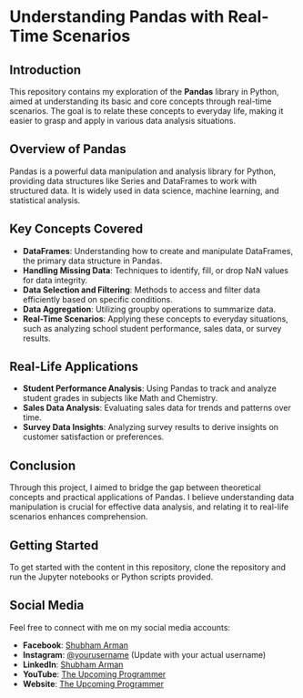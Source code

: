 # Understanding Pandas with Real-Time Scenarios

## Introduction
This repository contains my exploration of the **Pandas** library in Python, aimed at understanding its basic and core concepts through real-time scenarios. The goal is to relate these concepts to everyday life, making it easier to grasp and apply in various data analysis situations.

## Overview of Pandas
Pandas is a powerful data manipulation and analysis library for Python, providing data structures like Series and DataFrames to work with structured data. It is widely used in data science, machine learning, and statistical analysis.

## Key Concepts Covered
- **DataFrames**: Understanding how to create and manipulate DataFrames, the primary data structure in Pandas.
- **Handling Missing Data**: Techniques to identify, fill, or drop NaN values for data integrity.
- **Data Selection and Filtering**: Methods to access and filter data efficiently based on specific conditions.
- **Data Aggregation**: Utilizing groupby operations to summarize data.
- **Real-Time Scenarios**: Applying these concepts to everyday situations, such as analyzing school student performance, sales data, or survey results.

## Real-Life Applications
- **Student Performance Analysis**: Using Pandas to track and analyze student grades in subjects like Math and Chemistry.
- **Sales Data Analysis**: Evaluating sales data for trends and patterns over time.
- **Survey Data Insights**: Analyzing survey results to derive insights on customer satisfaction or preferences.

## Conclusion
Through this project, I aimed to bridge the gap between theoretical concepts and practical applications of Pandas. I believe understanding data manipulation is crucial for effective data analysis, and relating it to real-life scenarios enhances comprehension.

## Getting Started
To get started with the content in this repository, clone the repository and run the Jupyter notebooks or Python scripts provided.

## Social Media
Feel free to connect with me on my social media accounts:

- **Facebook**: [Shubham Arman](https://www.facebook.com/shubham.arman/)
- **Instagram**: [@yourusername](https://www.instagram.com/) (Update with your actual username)
- **LinkedIn**: [Shubham Arman](https://www.linkedin.com/in/shubhamarman/)
- **YouTube**: [The Upcoming Programmer](https://www.youtube.com/@THEUPCOMINGPROGRAMMER)
- **Website**: [The Upcoming Programmer](https://theupcomingprogrammer.com/)
```bash


